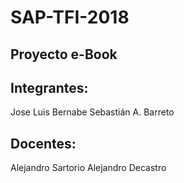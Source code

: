 # SAP-TFI-2018

## Proyecto e-Book 


## Integrantes:
Jose Luis Bernabe
Sebastián A. Barreto

## Docentes:
Alejandro Sartorio
Alejandro Decastro
